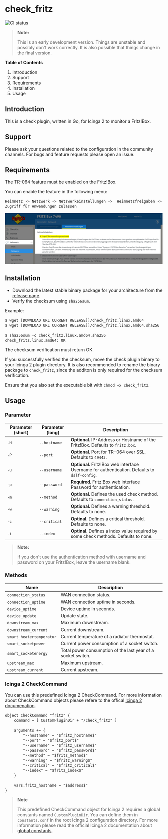 # check_fritz

![CI status](https://travis-ci.org/mcktr/check_fritz.svg?branch=master)

> **Note:**
>
> This is an early development version. Things are unstable and possibly don't work correctly.
> It is also possible that things change in the final version.

**Table of Contents**

1. Introduction
2. Support
3. Requirements
4. Installation
5. Usage

## Introduction

This is a check plugin, written in Go, for Icinga 2 to monitor a Fritz!Box.

## Support

Please ask your questions related to the configuration in the community channels. For bugs and feature requests 
please open an issue. 

## Requirements

The TR-064 feature must be enabled on the Fritz!Box.

You can enable the feature in the following menu:

```
Heimnetz -> Netzwerk -> Netzwerkeinstellungen ->  Heimnetzfreigaben -> Zugriff für Anwendungen zulassen
```

![Fritz!Box configuration](doc/images/fritzbox-configuration-tr064.png)

## Installation

* Download the latest stable binary package for your architecture from the [release page](https://github.com/mcktr/check_fritz/releases).
* Verify the checksum using `sha256sum`.

Example:

```
$ wget [DOWNLOAD URL CURRENT RELEASE]]/check_fritz.linux.amd64
$ wget [DOWNLOAD URL CURRENT RELEASE]]/check_fritz.linux.amd64.sha256

$ sha256sum -c check_fritz.linux.amd64.sha256
check_fritz.linux.amd64: OK
```

The checksum verification must return OK.

If you successfully verified the checksum, move the check plugin binary to your Icinga 2 plugin directory. It is also 
recommended to rename the binary package to `check_fritz`, since the additon is only required for the checksum verification.

Ensure that you also set the executable bit with `chmod +x check_fritz`.

## Usage

### Parameter

| Parameter (short) | Parameter (long) | Description                                                                                   |
|-------------------|------------------|-----------------------------------------------------------------------------------------------|
| `-H`              | `--hostname`     | **Optional.** IP-Address or Hostname of the Fritz!Box. Defaults to `fritz.box`.               |
| `-P`              | `--port`         | **Optional.** Port for TR-064 over SSL. Defaults to `49443`.                                  |
| `-u`              | `--username`     | **Optional.** Fritz!Box web interface Username for authentication. Defaults to `dslf-config`. |
| `-p`              | `--password`     | **Required.** Fritz!Box web interface Password for authentication.                            |
| `-m`              | `--method`       | **Optional.** Defines the used check method. Defaults to `connection_status`.                 |
| `-w`              | `--warning`      | **Optional.** Defines a warning threshold. Defaults to none.                                  |
| `-c`              | `--critical`     | **Optinal.** Defines a critical threshold. Defaults to none.                                  |
| `-i`              | `--index`        | **Optinal.** Defines a index value required by some check methods. Defaults to none.          |

> **Note:**
>
> If you don't use the authentication method with username and password on your Fritz!Box, leave the username blank.


### Methods

| Name                     | Description                                                  |
|--------------------------|--------------------------------------------------------------|
| `connection_status`      | WAN connection status.                                       |
| `connection_uptime`      | WAN connection uptime in seconds.                            |
| `device_uptime`          | Device uptime in seconds.                                    |
| `device_update`          | Update state.                                                |
| `downstream_max`         | Maximum downstream.                                          |
| `downstream_current`     | Current downstream.                                          |
| `smart_heatertemperatur` | Current temperature of a radiator thermostat.                |
| `smart_socketpower`      | Current power consumption of a socket switch.                |
| `smart_socketenergy`     | Total power consumption of the last year of a socket switch. |
| `upstream_max`           | Maximum upstream.                                            |
| `upstream_current`       | Current upstream.                                            |

### Icinga 2 CheckCommand

You can use this predefined Icinga 2 CheckCommand. For more information about CheckCommand objects please refere to 
the offical [Icinga 2 documenation](https://icinga.com/docs/icinga2/latest/). 

```
object CheckCommand "fritz" {
	command = [ CustomPluginDir + "/check_fritz" ]

	arguments += {
		"--hostname" = "$fritz_hostname$"
		"--port" = "$fritz_port$"
		"--username" = "$fritz_username$"
		"--password" = "$fritz_password$"
		"--method" = "$fritz_method$"
		"--warning" = "$fritz_warning$"
		"--critical" = "$fritz_critical$"
		"--index" = "$fritz_index$"
	}

	vars.fritz_hostname = "$address$"
}
```

> **Note**
>
> This predefined CheckCommand object for Icinga 2 requires a global constants named `CustomPluginDir`.
> You can define them in `constants.conf` in the root Icinga 2 configuration directory. For more information
> please read the official Icinga 2 documentation about [global constants](https://icinga.com/docs/icinga2/latest/doc/04-configuring-icinga-2/#constants-conf).
